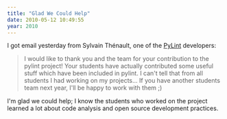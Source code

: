 ```yaml
---
title: "Glad We Could Help"
date: 2010-05-12 10:49:55
year: 2010
---
```

I got email yesterday from Sylvain Thénault, one of the <a href="http://www.logilab.org/857">PyLint</a> developers:
<blockquote>I would like to thank you and the team for your contribution to the pylint project! Your students have actually contributed some useful stuff which have been included in pylint. I can't tell that from all students I had working on my projects... If you have another students team next year, I'll be happy to work with them ;)</blockquote>
I'm glad we could help; I know the students who worked on the project learned a lot about code analysis and open source development practices.
